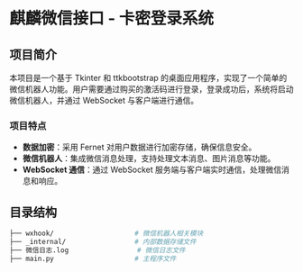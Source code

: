 # 麒麟微信接口 - 卡密登录系统

## 项目简介

本项目是一个基于 Tkinter 和 ttkbootstrap 的桌面应用程序，实现了一个简单的微信机器人功能。用户需要通过购买的激活码进行登录，登录成功后，系统将启动微信机器人，并通过 WebSocket 与客户端进行通信。

### 项目特点
- **数据加密**：采用 Fernet 对用户数据进行加密存储，确保信息安全。
- **微信机器人**：集成微信消息处理，支持处理文本消息、图片消息等功能。
- **WebSocket 通信**：通过 WebSocket 服务端与客户端实时通信，处理微信消息和响应。

## 目录结构

```bash
├── wxhook/                    # 微信机器人相关模块
├── _internal/                 # 内部数据存储文件
├── 微信日志.log                 # 微信日志文件
├── main.py                    # 主程序文件
